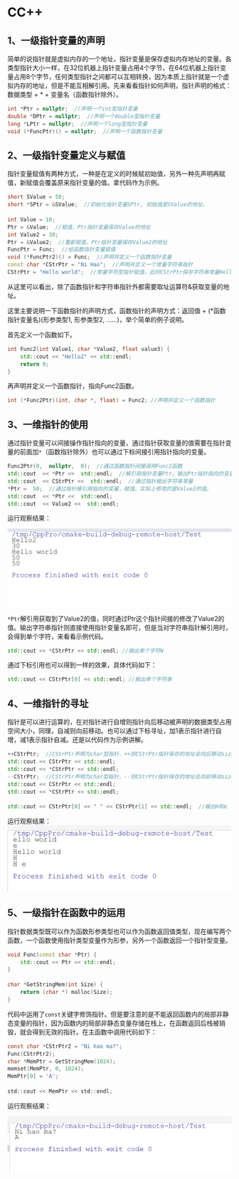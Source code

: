 # CC++

## 1、一级指针变量的声明
简单的说指针就是虚拟内存的一个地址，指针变量是保存虚拟内存地址的变量。各类型指针大小一样，在32位机器上指针变量占用4个字节，在64位机器上指针变量占用8个字节，任何类型指针之间都可以互相转换，因为本质上指针就是一个虚拟内存的地址，但是不能互相解引用。先来看看指针如何声明，指针声明的格式：数据类型 + * + 变量名（函数指针除外）。
```cpp
int *Ptr = nullptr;  //声明一个int型指针变量
double *DPtr = nullptr;  //声明一个double型指针变量
long *LPtr = nullptr;  //声明一个long型指针变量
void (*FuncPtr)() = nullptr;  //声明一个函数指针变量
```


## 2、一级指针变量定义与赋值

指针变量赋值有两种方式，一种是在定义的时候赋初始值，另外一种先声明再赋值，新赋值会覆盖原来指针变量的值。拿代码作为示例。
```cpp
short SValue = 50;
short *SPtr = &SValue;  //初始化指针变量SPtr, 初始值是SValue的地址。

int Value = 10;
Ptr = &Value;  //赋值，Ptr指针变量保存Value的地址
int Value2 = 30;
Ptr = &Value2;  //重新赋值，Ptr指针变量保存Value2的地址
FuncPtr = Func;  //给函数指针变量赋值
void (*FuncPtr2)() = Func;  //声明并定义一个函数指针变量
const char *CStrPtr = "Ni Hao";  //声明并定义一个常量字符串指针
CStrPtr = "Hello world";  //常量字符型指针赋值，此时CStrPtr保存字符串常量Hello world的地址
```
从这里可以看出，除了函数指针和字符串指针外都需要取址运算符&获取变量的地址。



这里主要说明一下函数指针的声明方式，函数指针的声明方式：返回值 + (*函数指针变量名)(形参类型1, 形参类型2, ......)，举个简单的例子说明。

首先定义一个函数如下。

```cpp
int Func2(int Value1, char *Value2, float value3) {
    std::cout << "Hello2" << std::endl;
    return 0;
}
```
再声明并定义一个函数指针，指向Func2函数。
```cpp
int (*Func2Ptr)(int, char *, float) = Func2; //声明并定义一个函数指针
```

## 3、一维指针的使用
通过指针变量可以间接操作指针指向的变量，通过指针获取变量的值需要在指针变量的前面加`*`（函数指针除外）也可以通过下标间接引用指针指向的变量。
```cpp
Func2Ptr(0,  nullptr,  0);  //通过函数指针间接调用Func2函数
std::cout  << *Ptr <<  std::endl;  //解引用指针变量Ptr，输出Ptr指针指向的变量Value2的值。
std::cout  << CStrPtr <<  std::endl;  //通过指针输出字符串常量
*Ptr =  50;  //通过指针接引用指向的变量，赋值。实际上修改的是Value2的值。
std::cout  << *Ptr <<  std::endl;
std::cout  << Value2 <<  std::endl;
```
运行观察结果：

![image.png](./img/1669359017181-1c5539ac-a45d-4f49-a6a6-6dcc96fa7820.png)

`*Ptr`解引用获取到了Value2的值，同时通过Ptr这个指针间接的修改了Value2的值。输出字符串指针则直接使用指针变量名即可，但是当对字符串指针解引用时，会得到单个字符，来看看示例代码。

```cpp
std::cout << *CStrPtr << std::endl; //输出单个字符N
```
通过下标引用也可以得到一样的效果，具体代码如下：
```cpp
std::cout << CStrPtr[0] << std::endl; //输出单个字符串
```

## 4、一维指针的寻址
指针是可以进行运算的，在对指针进行自增则指针向后移动被声明的数据类型占用空间大小，同理，自减则向前移动。也可以通过下标寻址，加1表示指针进行自增，减1表示指针自减。还是以代码作为示例讲解。
```cpp
++CStrPtr;  //CStrPtr声明为char型指针，++则CStrPtr指针保存的地址会向后移动sizeof(char)字节大小
std::cout << CStrPtr << std::endl;
std::cout << *CStrPtr << std::endl;
--CStrPtr;  //CStrPtr声明为char型指针，--则CStrPtr指针保存的地址会向前移动sizeof(char)字节大小
std::cout << CStrPtr << std::endl;
std::cout << *CStrPtr << std::endl;

std::cout << CStrPtr[0] << " " << CStrPtr[1] << std::endl;  //输出H和e
```
运行观察结果：<br />![image.png](./img/1669359270200-3c7187a3-2c7a-4494-b8ad-e2e24c5591c5.png)

## 5、一级指针在函数中的运用
指针数据类型既可以作为函数形参类型也可以作为函数返回值类型，现在编写两个函数，一个函数使用指针类型变量作为形参，另外一个函数返回一个指针型变量。
```cpp
void Func(const char *Ptr) {
    std::cout << Ptr << std::endl;
}

char *GetStringMem(int Size) {
    return (char *) malloc(Size);
}
```
代码中运用了`const`关键字修饰指针。但是要注意的是不能返回函数内的局部非静态变量的指针，因为函数内的局部非静态变量存储在栈上，在函数返回后栈被销毁，就会得到无效的指针。在主函数中调用代码如下：
```c
const char *CStrPtr2 = "Ni hao ma?";
Func(CStrPtr2);
char *MemPtr = GetStringMem(1024);
memset(MemPtr, 0, 1024);
MemPtr[0] = 'A';

std::cout << MemPtr << std::endl;
```
运行观察结果：

![image.png](./img/1669359472925-cfcf9be4-4b27-440f-8276-f42c1d9ecabf.png)
